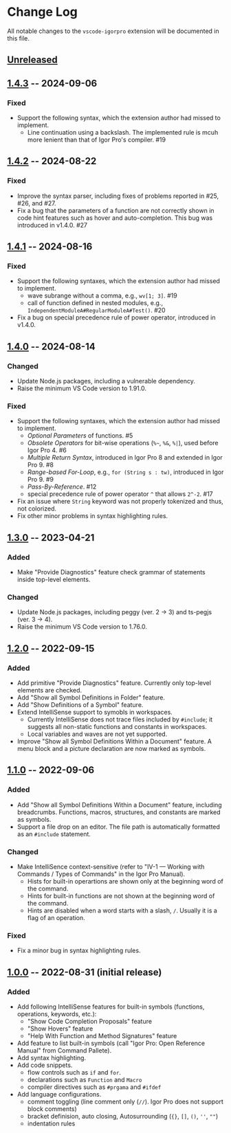 # Change Log

All notable changes to the `vscode-igorpro` extension will be documented in this file.

## [Unreleased]

## [1.4.3] -- 2024-09-06

### Fixed

- Support the following syntax, which the extension author had missed to implement.
  - Line continuation using a backslash. The implemented rule is mcuh more lenient than that of Igor Pro's compiler. #19

## [1.4.2] -- 2024-08-22

### Fixed

- Improve the syntax parser, including fixes of problems reported in #25, #26, and #27.
- Fix a bug that the parameters of a function are not correctly shown in code hint features such as hover and auto-completion. This bug was introduced in v1.4.0. #27

## [1.4.1] -- 2024-08-16

### Fixed

- Support the following syntaxes, which the extension author had missed to implement.
  - wave subrange without a comma, e.g., `wv[1; 3]`. #19
  - call of function defined in nested modules, e.g., `IndependentModuleA#RegularModuleA#Test()`. #20
- Fix a bug on special precedence rule of power operator, introduced in v1.4.0.

## [1.4.0] -- 2024-08-14

### Changed

- Update Node.js packages, including a vulnerable dependency.
- Raise the minimum VS Code version to 1.91.0.

### Fixed

- Support the following syntaxes, which the extension author had missed to implement.
  - _Optional Parameters_ of functions. #5
  - _Obsolete Operators_ for bit-wise operations (`%~`, `%&`, `%|`), used before Igor Pro 4. #6
  - _Multiple Return Syntax_, introduced in Igor Pro 8 and extended in Igor Pro 9. #8
  - _Range-based For-Loop_, e.g., `for (String s : tw)`, introduced in Igor Pro 9. #9
  - _Pass-By-Reference_. #12
  - special precedence rule of power operator `^` that allows `2^-2`. #17
- Fix an issue where `String` keyword was not properly tokenized and thus, not colorized.
- Fix other minor problems in syntax highlighting rules.

## [1.3.0] -- 2023-04-21

### Added

- Make "Provide Diagnostics" feature check grammar of statements inside top-level elements.

### Changed

- Update Node.js packages, including peggy (ver. 2 -> 3) and ts-pegjs (ver. 3 -> 4).
- Raise the minimum VS Code version to 1.76.0.

## [1.2.0] -- 2022-09-15

### Added

- Add primitive "Provide Diagnostics" feature. Currently only top-level elements are checked.
- Add "Show all Symbol Definitions in Folder" feature.
- Add "Show Definitions of a Symbol" feature.
- Extend IntelliSense support to symobls in workspaces.
  - Currently IntelliSense does not trace files included by `#include`; it suggests all non-static functions and constants in workspaces.
  - Local variables and waves are not yet supported.
- Improve "Show all Symbol Definitions Within a Document" feature. A menu block and a picture declaration are now marked as symbols.
  
## [1.1.0] -- 2022-09-06

### Added

- Add "Show all Symbol Definitions Within a Document" feature, including breadcrumbs. Functions, macros, structures, and constants are marked as symbols.
- Support a file drop on an editor. The file path is automatically formatted as an `#include` statement.

### Changed

- Make IntelliSence context-sensitive (refer to "IV-1 — Working with Commands / Types of Commands" in the Igor Pro Manual).
  - Hists for built-in operartions are shown only at the beginning word of the command.
  - Hints for built-in functions are not shown at the beginning word of the command.
  - Hints are disabled when a word starts with a slash, `/`. Usually it is a flag of an operation.

### Fixed

- Fix a minor bug in syntax highlighting rules.

## [1.0.0] -- 2022-08-31 (initial release)

### Added

- Add following IntelliSense features for built-in symbols (functions, operations, keywords, etc.):
  - "Show Code Completion Proposals" feature
  - "Show Hovers" feature
  - "Help With Function and Method Signatures" feature
- Add feature to list built-in symbols (call "Igor Pro: Open Reference Manual" from Command Pallete).
- Add syntax highlighting.
- Add code snippets.
  - flow controls such as `if` and `for`.
  - declarations such as `Function` and `Macro`
  - compiler directives such as `#prgama` and `#ifdef`
- Add language configurations.
  - comment toggling (line comment only (`//`). Igor Pro does not support block comments)
  - bracket definision, auto closing, Autosurrounding (`{}`, `[]`, `()`, `''`, `""`)
  - indentation rules

[Unreleased]: https://github.com/fujidana/vscode-igorpro/compare/v1.4.3...HEAD
[1.4.3]: https://github.com/fujidana/vscode-igorpro/compare/v1.4.2...v1.4.3
[1.4.2]: https://github.com/fujidana/vscode-igorpro/compare/v1.4.1...v1.4.2
[1.4.1]: https://github.com/fujidana/vscode-igorpro/compare/v1.4.0...v1.4.1
[1.4.0]: https://github.com/fujidana/vscode-igorpro/compare/v1.3.0...v1.4.0
[1.3.0]: https://github.com/fujidana/vscode-igorpro/compare/v1.2.0...v1.3.0
[1.2.0]: https://github.com/fujidana/vscode-igorpro/compare/v1.1.0...v1.2.0
[1.1.0]: https://github.com/fujidana/vscode-igorpro/compare/v1.0.0...v1.1.0
[1.0.0]: https://github.com/fujidana/vscode-igorpro/releases/tag/v1.0.0
